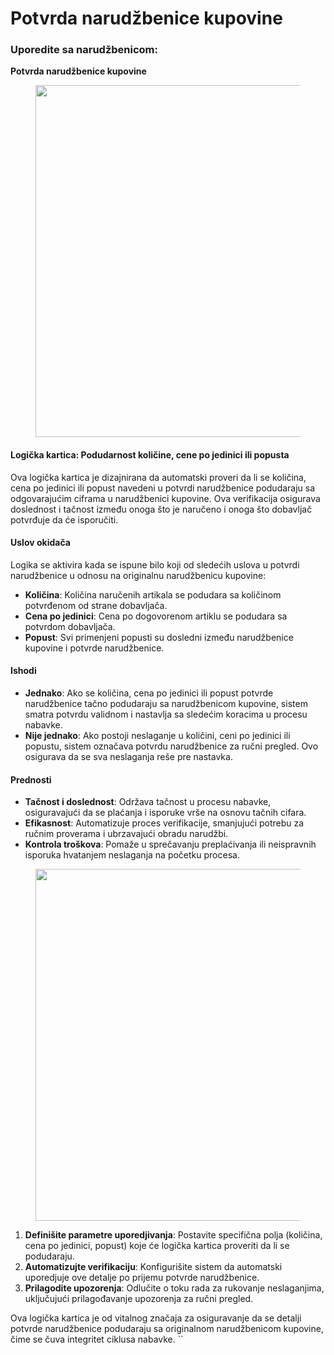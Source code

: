 # Potvrda narudžbenice kupovine

### Uporedite sa narudžbenicom:&#x20;

**Potvrda narudžbenice kupovine**

<figure><img src="https://lh7-us.googleusercontent.com/glQHETatKah-1YugeLqBb7Jim6lNJxuarRv-KEMv4NPzFfcjSm6mVhTMdI30nxdJ0SHXZ55Oup6KH7K-J6IxjUOiG0wxUX8toAaCopgBJwPyr94CPjoKuauNTmoHGGhg6f3gwHD39W7gpvijg4LQVJ4" alt="" width="563"><figcaption></figcaption></figure>

#### Logička kartica: Podudarnost količine, cene po jedinici ili popusta

Ova logička kartica je dizajnirana da automatski proveri da li se količina, cena po jedinici ili popust navedeni u potvrdi narudžbenice podudaraju sa odgovarajućim ciframa u narudžbenici kupovine. Ova verifikacija osigurava doslednost i tačnost između onoga što je naručeno i onoga što dobavljač potvrđuje da će isporučiti.

#### Uslov okidača

Logika se aktivira kada se ispune bilo koji od sledećih uslova u potvrdi narudžbenice u odnosu na originalnu narudžbenicu kupovine:

* **Količina**: Količina naručenih artikala se podudara sa količinom potvrđenom od strane dobavljača.
* **Cena po jedinici**: Cena po dogovorenom artiklu se podudara sa potvrdom dobavljača.
* **Popust**: Svi primenjeni popusti su dosledni između narudžbenice kupovine i potvrde narudžbenice.

#### Ishodi

* **Jednako**: Ako se količina, cena po jedinici ili popust potvrde narudžbenice tačno podudaraju sa narudžbenicom kupovine, sistem smatra potvrdu validnom i nastavlja sa sledećim koracima u procesu nabavke.
* **Nije jednako**: Ako postoji neslaganje u količini, ceni po jedinici ili popustu, sistem označava potvrdu narudžbenice za ručni pregled. Ovo osigurava da se sva neslaganja reše pre nastavka.

#### Prednosti

* **Tačnost i doslednost**: Održava tačnost u procesu nabavke, osiguravajući da se plaćanja i isporuke vrše na osnovu tačnih cifara.
* **Efikasnost**: Automatizuje proces verifikacije, smanjujući potrebu za ručnim proverama i ubrzavajući obradu narudžbi.
* **Kontrola troškova**: Pomaže u sprečavanju preplaćivanja ili neispravnih isporuka hvatanjem neslaganja na početku procesa.

<figure><img src="https://lh7-us.googleusercontent.com/DRTMJxJ9XLeC5zWSU8QuZwPLkqHzmCUm9RwiUZIkcc8pVxMZsxLv56dX9spzqr7KeDkTigbeBX2DvAZRe-6MdqOgAnrO-QPnCbi4e6hP4--P_O0A0DSoQJxjGeefOS1p6GuXHs1YXv-A73DXYaE8qlI" alt="" width="563"><figcaption></figcaption></figure>

1. **Definišite parametre uporedjivanja**: Postavite specifična polja (količina, cena po jedinici, popust) koje će logička kartica proveriti da li se podudaraju.
2. **Automatizujte verifikaciju**: Konfigurišite sistem da automatski uporedjuje ove detalje po prijemu potvrde narudžbenice.
3. **Prilagodite upozorenja**: Odlučite o toku rada za rukovanje neslaganjima, uključujući prilagođavanje upozorenja za ručni pregled.

Ova logička kartica je od vitalnog značaja za osiguravanje da se detalji potvrde narudžbenice podudaraju sa originalnom narudžbenicom kupovine, čime se čuva integritet ciklusa nabavke. \`\`

